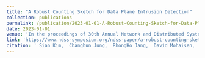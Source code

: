 ```yaml
---
title: "A Robust Counting Sketch for Data Plane Intrusion Detection"
collection: publications
permalink: /publication/2023-01-01-A-Robust-Counting-Sketch-for-Data-Plane-Intrusion-Detection
date: 2023-01-01
venue: 'In the proceedings of 30th Annual Network and Distributed System Security Symposium, NDSS 2023, San Diego, California, USA, February 27 - March 3, 2023'
link: 'https://www.ndss-symposium.org/ndss-paper/a-robust-counting-sketch-for-data-plane-intrusion-detection/'
citation: ' Sian Kim,  Changhun Jung,  RhongHo Jang,  David Mohaisen,  DaeHun Nyang, "A Robust Counting Sketch for Data Plane Intrusion Detection" In the proceedings of 30th Annual Network and Distributed System Security Symposium, NDSS 2023, San Diego, California, USA, February 27 - March 3, 2023, 2023.'
---
```

